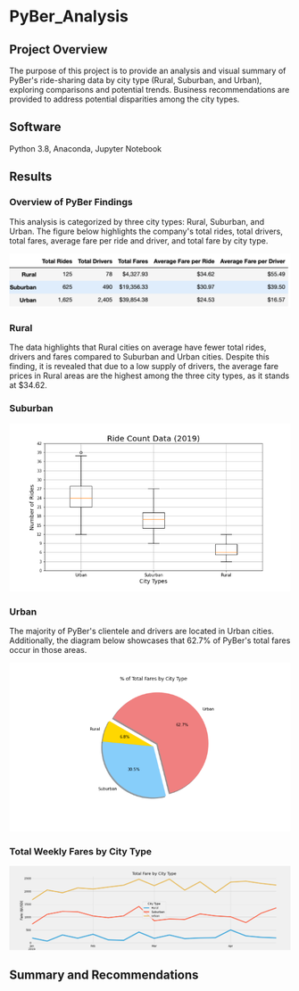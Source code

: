 # PyBer_Analysis

## Project Overview
The purpose of this project is to provide an analysis and visual summary of PyBer's ride-sharing data by city type (Rural, Suburban, and Urban), exploring comparisons and potential trends.  Business recommendations are provided to address potential disparities among the city types.

## Software
Python 3.8, Anaconda, Jupyter Notebook

## Results
### Overview of PyBer Findings
This analysis is categorized by three city types: Rural, Suburban, and Urban. The figure below highlights the company's total rides, total drivers, total fares, average fare per ride and driver, and total fare by city type.  

![PyBer df](PyBer%20summary%20df.png)

### Rural
The data highlights that Rural cities on average have fewer total rides, drivers and fares compared to Suburban and Urban cities. Despite this finding, it is revealed that due to a low supply of drivers, the average fare prices in Rural areas are the highest among the three city types, as it stands at $34.62.

### Suburban

![fig1](https://github.com/retroxsky06/PyBer_Analysis/blob/main/analysis/Fig2.png)

### Urban
The majority of PyBer's clientele and drivers are located in Urban cities.  Additionally, the diagram below showcases that 62.7% of PyBer's total fares occur in those areas.   


![fig5](https://github.com/retroxsky06/PyBer_Analysis/blob/main/analysis/Fig5.png)


### Total Weekly Fares by City Type
![Fare Summary](PyBer%20fare%20summary.png)


## Summary and Recommendations


